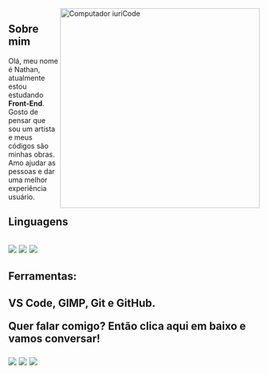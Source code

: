 <img src="https://raw.githubusercontent.com/MicaelliMedeiros/micaellimedeiros/master/image/computer-illustration.png" min-width="400px" max-width="400px" width="400px" align="right" alt="Computador iuriCode">

<h2 align="left">Sobre mim</h2>
<p align="left"> 
 Olá, meu nome é Nathan, atualmente estou estudando <strong>Front-End</strong>. Gosto de pensar que sou um artista e meus códigos são minhas obras. Amo ajudar as pessoas e dar uma melhor experiência usuário.
</p>

  <h2 align="left">Linguagens<h2>
<p>
 <img src="https://img.shields.io/badge/HTML5-E34F26?style=for-the-badge&logo=html5&logoColor=white"/>
 <img src="https://img.shields.io/badge/CSS3-1572B6?style=for-the-badge&logo=css3&logoColor=white"/>
 <img src="https://img.shields.io/badge/JavaScript-F7DF1E?style=for-the-badge&logo=javascript&logoColor=black"/>
</p>

<h2  align="left"> Ferramentas: <h2>
<p align="left"> <strong>VS Code, GIMP, Git e GitHub.</strong> </p>

<p align="left">
   Quer falar comigo? Então clica aqui em baixo e vamos conversar!
</p>

<p align="left">
  <a href="https://www.linkedin.com/in/nathan-de-souza-silva-firmo/" alt="Linkedin">
  <img src="https://img.shields.io/badge/-Linkedin-0e76a8?style=flat-square&logo=Linkedin&logoColor=white&link=https://www.linkedin.com/in/nathan-de-souza-silva-firmo/" /></a>

  <a href="https://api.whatsapp.com/send?phone=5521990251186" alt="WhatsApp">
  <img src="https://img.shields.io/badge/-WhatsApp-25d366?style=flat-square&labelColor=25d366&logo=whatsapp&logoColor=white&link=https://api.whatsapp.com/send?phone=5521990251186"/></a>

  <a href="https://www.instagram.com/nathan.firmo/" alt="Instagram">
  <img src="https://img.shields.io/badge/-Instagram-DF0174?style=flat-square&labelColor=DF0174&logo=instagram&logoColor=white&link=https://www.instagram.com/nathan.firmo/"/></a>
</p>  
